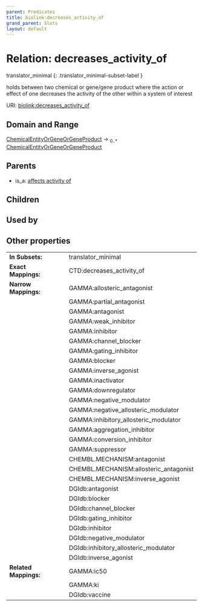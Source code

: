 ```yaml
---
parent: Predicates
title: biolink:decreases_activity_of
grand_parent: Slots
layout: default
---
```


# Relation: decreases_activity_of

translator_minimal
{: .translator_minimal-subset-label }


holds between two chemical or gene/gene product where the action or effect of one decreases the activity of the other within a system of interest

URI: [biolink:decreases_activity_of](https://w3id.org/biolink/vocab/decreases_activity_of)

## Domain and Range

[ChemicalEntityOrGeneOrGeneProduct](ChemicalEntityOrGeneOrGeneProduct.md) ->  <sub>0..\*</sub> [ChemicalEntityOrGeneOrGeneProduct](ChemicalEntityOrGeneOrGeneProduct.md)

## Parents

 *  is_a: [affects activity of](affects_activity_of.md)

## Children


## Used by


## Other properties

|  |  |  |
| --- | --- | --- |
| **In Subsets:** | | translator_minimal |
| **Exact Mappings:** | | CTD:decreases_activity_of |
| **Narrow Mappings:** | | GAMMA:allosteric_antagonist |
|  | | GAMMA:partial_antagonist |
|  | | GAMMA:antagonist |
|  | | GAMMA:weak_inhibitor |
|  | | GAMMA:inhibitor |
|  | | GAMMA:channel_blocker |
|  | | GAMMA:gating_inhibitor |
|  | | GAMMA:blocker |
|  | | GAMMA:inverse_agonist |
|  | | GAMMA:inactivator |
|  | | GAMMA:downregulator |
|  | | GAMMA:negative_modulator |
|  | | GAMMA:negative_allosteric_modulator |
|  | | GAMMA:inhibitory_allosteric_modulator |
|  | | GAMMA:aggregation_inhibitor |
|  | | GAMMA:conversion_inhibitor |
|  | | GAMMA:suppressor |
|  | | CHEMBL.MECHANISM:antagonist |
|  | | CHEMBL.MECHANISM:allosteric_antagonist |
|  | | CHEMBL.MECHANISM:inverse_agonist |
|  | | DGIdb:antagonist |
|  | | DGIdb:blocker |
|  | | DGIdb:channel_blocker |
|  | | DGIdb:gating_inhibitor |
|  | | DGIdb:inhibitor |
|  | | DGIdb:negative_modulator |
|  | | DGIdb:inhibitory_allosteric_modulator |
|  | | DGIdb:inverse_agonist |
| **Related Mappings:** | | GAMMA:ic50 |
|  | | GAMMA:ki |
|  | | DGIdb:vaccine |

